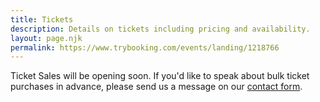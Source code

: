 ```yaml
---
title: Tickets
description: Details on tickets including pricing and availability.
layout: page.njk
permalink: https://www.trybooking.com/events/landing/1218766
---
```


Ticket Sales will be opening soon. If you'd like to speak about bulk ticket purchases in advance, please send us a message on our [contact form](/contact/).